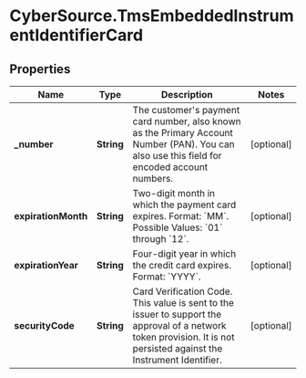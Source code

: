 # CyberSource.TmsEmbeddedInstrumentIdentifierCard

## Properties
Name | Type | Description | Notes
------------ | ------------- | ------------- | -------------
**_number** | **String** | The customer&#39;s payment card number, also known as the Primary Account Number (PAN). You can also use this field for encoded account numbers.  | [optional] 
**expirationMonth** | **String** | Two-digit month in which the payment card expires.  Format: &#x60;MM&#x60;.  Possible Values: &#x60;01&#x60; through &#x60;12&#x60;.  | [optional] 
**expirationYear** | **String** | Four-digit year in which the credit card expires.  Format: &#x60;YYYY&#x60;.  | [optional] 
**securityCode** | **String** | Card Verification Code.  This value is sent to the issuer to support the approval of a network token provision. It is not persisted against the Instrument Identifier.  | [optional] 


